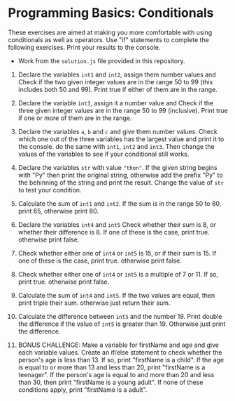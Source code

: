 # Programming Basics: Conditionals

These exercises are aimed at making you more comfortable with using conditionals as well as operators. Use "if" statements to complete the following exercises. Print your results to the console.

* Work from the `solution.js` file provided in this repository.

1. Declare the variables `int1` and `int2`, assign them number values and Check if the two given integer values are in the range 50 to 99 (this includes both 50 and 99). Print true if either of them are in the range.

2. Declare the variable `int3`, assign it a number value  and Check if the three given integer values are in the range 50 to 99 (inclusive). Print true if one or more of them are in the range.

3. Declare the variables `a`, `b` and `c` and give them number values. Check which one out of the three variables has the largest value and print it to the console. do the same with `int1`, `int2` and `int3`. Then change the values of the variables to see if your conditional still works. 

4. Declare the variables `str` with value `"thon"`. If the given string begins with "Py" then print the original string, otherwise add the prefix "Py" to the behinning of the string and print the result. Change the value of `str` to test your condition.

5. Calculate the sum of `int1` and `int2`. If the sum is in the range 50 to 80, print 65, otherwise print 80. 

6. Declare the variables `int4` and `int5` Check whether their sum is 8, or whether their difference is 8. If one of these is the case, print true. otherwise print false.

7. Check whether either one of `int4` or `int5` is 15, or if their sum is 15. If one of these is the case, print true. otherwise print false. 

8. Check whether either one of `int4` or `int5` is a multiple of 7 or 11. If so, print true. otherwise print false.

9. Calculate the sum of `int4` and `int5`. If the two values are equal, then print triple their sum. otherwise just return their sum.

10. Calculate the difference between `int5` and the number 19. Print double the difference if the value of `int5` is greater than 19. Otherwise just print the difference.

11. BONUS CHALLENGE:  Make a variable for firstName and age and give each variable values. Create an if/else statement to check whether the person's age is less than 13. If so, print "firstName is a child". If the age is equal to or more than 13 and less than 20, print "firstName is a teenager". If the person's age is equal to and more than 20 and less than 30, then print "firstName is a young adult". If none of these conditions apply, print "firstName is a adult".
